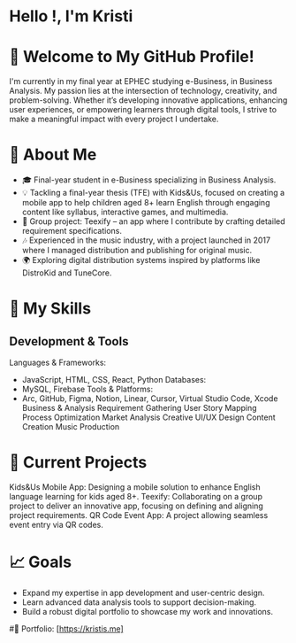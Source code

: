 # Hello !, I'm Kristi
# 🌟 Welcome to My GitHub Profile!
I'm currently in my final year at EPHEC studying e-Business, in Business Analysis. My passion lies at the intersection of technology, creativity, and problem-solving. Whether it’s developing innovative applications, enhancing user experiences, or empowering learners through digital tools, I strive to make a meaningful impact with every project I undertake.

# 💼 About Me
- 🎓 Final-year student in e-Business specializing in Business Analysis.
- 💡 Tackling a final-year thesis (TFE) with Kids&Us, focused on creating a mobile app to help children aged 8+ learn English through engaging content like syllabus, interactive games, and multimedia.
- 🚀 Group project: Teexify – an app where I contribute by crafting detailed requirement specifications.
- 🎶 Experienced in the music industry, with a project launched in 2017 where I managed distribution and publishing for original music.
- 🌍 Exploring digital distribution systems inspired by platforms like DistroKid and TuneCore.
# 🔧 My Skills
## Development & Tools
Languages & Frameworks:
- JavaScript, HTML, CSS, React, Python
Databases:
- MySQL, Firebase
Tools & Platforms:
- Arc, GitHub, Figma, Notion, Linear, Cursor, Virtual Studio Code, Xcode
Business & Analysis
Requirement Gathering
User Story Mapping
Process Optimization
Market Analysis
Creative
UI/UX Design
Content Creation
Music Production
# 🚀 Current Projects
Kids&Us Mobile App: Designing a mobile solution to enhance English language learning for kids aged 8+.
Teexify: Collaborating on a group project to deliver an innovative app, focusing on defining and aligning project requirements.
QR Code Event App: A project allowing seamless event entry via QR codes.
# 📈 Goals
- Expand my expertise in app development and user-centric design.
- Learn advanced data analysis tools to support decision-making.
- Build a robust digital portfolio to showcase my work and innovations.

#🌟 Portfolio: [https://kristis.me]
